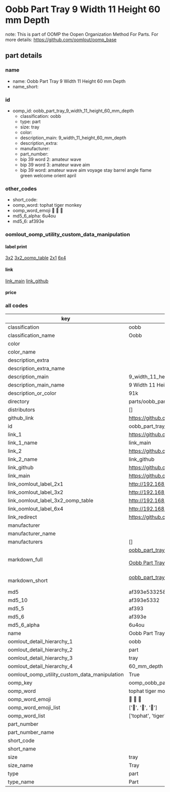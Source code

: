 # Oobb Part Tray 9 Width 11 Height 60 mm Depth  

note: This is part of OOMP the Oopen Organization Method For Parts. For more details: https://github.com/oomlout/oomp_base

##  part details
  







### name
* name: Oobb Part Tray 9 Width 11 Height 60 mm Depth
* name_short: 
### id
* oomp_id: oobb_part_tray_9_width_11_height_60_mm_depth
  * classification: oobb
  * type: part
  * size: tray
  * color: 
  * description_main: 9_width_11_height_60_mm_depth
  * description_extra: 
  * manufacturer: 
  * part_number: 
  * bip 39 word 2: amateur wave
  * bip 39 word 3: amateur wave aim
  * bip 39 word: amateur wave aim voyage stay barrel angle flame green welcome orient april

### other_codes
* short_code: 
* oomp_word: tophat tiger monkey
* oomp_word_emoji :tophat: :tiger: :monkey:
* md5_6_alpha: 6u4ou
* md5_6: af393e






### oomlout_oomp_utility_custom_data_manipulation
#### label print
[3x2](http://192.168.1.245:1112/?label=oomp%206u4ou)
[3x2_oomp_table](http://192.168.1.108:1112/?label=oomp%206u4ou)
[2x1](http://192.168.1.242:1112/?label=oomp%206u4ou)
[6x4](http://192.168.1.55:1112/?label=oomp%206u4ou)    

#### link

[link_main](https://github.com/oomlout/oomlout_oomp_version_1_messy/tree/main/parts/oobb_part_tray_9_width_11_height_60_mm_depth) [link_github](https://github.com/oomlout/oomlout_oomp_version_1_messy/tree/main/parts/oobb_part_tray_9_width_11_height_60_mm_depth)                             

#### price







### all codes 
| key | value |  
| --- | --- |  
| classification | oobb |  
| classification_name | Oobb |  
| color |  |  
| color_name |  |  
| description_extra |  |  
| description_extra_name |  |  
| description_main | 9_width_11_height_60_mm_depth |  
| description_main_name | 9 Width 11 Height 60 mm Depth |  
| description_or_color | 91k |  
| directory | parts/oobb_part_tray_9_width_11_height_60_mm_depth |  
| distributors | [] |  
| github_link | https://github.com/oomlout/oomlout_oomp_part_src/tree/main/parts/oobb_part_tray_9_width_11_height_60_mm_depth |  
| id | oobb_part_tray_9_width_11_height_60_mm_depth |  
| link_1 | https://github.com/oomlout/oomlout_oomp_version_1_messy/tree/main/parts/oobb_part_tray_9_width_11_height_60_mm_depth |  
| link_1_name | link_main |  
| link_2 | https://github.com/oomlout/oomlout_oomp_version_1_messy/tree/main/parts/oobb_part_tray_9_width_11_height_60_mm_depth |  
| link_2_name | link_github |  
| link_github | https://github.com/oomlout/oomlout_oomp_version_1_messy/tree/main/parts/oobb_part_tray_9_width_11_height_60_mm_depth |  
| link_main | https://github.com/oomlout/oomlout_oomp_version_1_messy/tree/main/parts/oobb_part_tray_9_width_11_height_60_mm_depth |  
| link_oomlout_label_2x1 | http://192.168.1.242:1112/?label=oomp%206u4ou |  
| link_oomlout_label_3x2 | http://192.168.1.245:1112/?label=oomp%206u4ou |  
| link_oomlout_label_3x2_oomp_table | http://192.168.1.108:1112/?label=oomp%206u4ou |  
| link_oomlout_label_6x4 | http://192.168.1.55:1112/?label=oomp%206u4ou |  
| link_redirect | https://github.com/oomlout/oomlout_oomp_version_1_messy/tree/main/parts/oobb_part_tray_9_width_11_height_60_mm_depth |  
| manufacturer |  |  
| manufacturer_name |  |  
| manufacturers | [] |  
| markdown_full | [oobb_part_tray_9_width_11_height_60_mm_depth](none)<br>[](none)<br>[Oobb Part Tray 9 Width 11 Height 60 Mm Depth](none)<br><br> |  
| markdown_short | [oobb_part_tray_9_width_11_height_60_mm_depth](none)<br><br> |  
| md5 | af393e53325841184b6a7f600abdf83d |  
| md5_10 | af393e5332 |  
| md5_5 | af393 |  
| md5_6 | af393e |  
| md5_6_alpha | 6u4ou |  
| name | Oobb Part Tray 9 Width 11 Height 60 mm Depth |  
| oomlout_detail_hierarchy_1 | oobb |  
| oomlout_detail_hierarchy_2 | part |  
| oomlout_detail_hierarchy_3 | tray |  
| oomlout_detail_hierarchy_4 | 60_mm_depth |  
| oomlout_oomp_utility_custom_data_manipulation | True |  
| oomp_key | oomp_oobb_part_tray_9_width_11_height_60_mm_depth |  
| oomp_word | tophat tiger monkey |  
| oomp_word_emoji | :tophat: :tiger: :monkey: |  
| oomp_word_emoji_list | [':tophat:', ':tiger:', ':monkey:'] |  
| oomp_word_list | ['tophat', 'tiger', 'monkey'] |  
| part_number |  |  
| part_number_name |  |  
| short_code |  |  
| short_name |  |  
| size | tray |  
| size_name | Tray |  
| type | part |  
| type_name | Part |  
